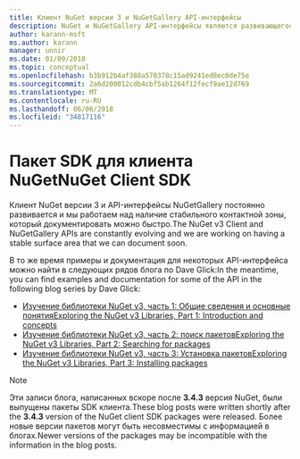 ```yaml
---
title: Клиент NuGet версии 3 и NuGetGallery API-интерфейсы
description: NuGet и NuGetGallery API-интерфейсы являются развивающегося и еще не документированы, но примеры можно найти в блоге Дэйв Glick.
author: karann-msft
ms.author: karann
manager: unnir
ms.date: 01/09/2018
ms.topic: conceptual
ms.openlocfilehash: b3b912b4af388a578378c15ad9241ed8ec0de75e
ms.sourcegitcommit: 2a6d200012cdb4cbf5ab1264f12fecf9ae12d769
ms.translationtype: MT
ms.contentlocale: ru-RU
ms.lasthandoff: 06/06/2018
ms.locfileid: "34817116"
---
```

# <a name="nuget-client-sdk"></a><span data-ttu-id="0f18b-103">Пакет SDK для клиента NuGet</span><span class="sxs-lookup"><span data-stu-id="0f18b-103">NuGet Client SDK</span></span>

<span data-ttu-id="0f18b-104">Клиент NuGet версии 3 и API-интерфейсы NuGetGallery постоянно развивается и мы работаем над наличие стабильного контактной зоны, который документировать можно быстро.</span><span class="sxs-lookup"><span data-stu-id="0f18b-104">The NuGet v3 Client and NuGetGallery APIs are constantly evolving and we are working on having a stable surface area that we can document soon.</span></span>

<span data-ttu-id="0f18b-105">В то же время примеры и документация для некоторых API-интерфейса можно найти в следующих рядов блога по Dave Glick:</span><span class="sxs-lookup"><span data-stu-id="0f18b-105">In the meantime, you can find examples and documentation for some of the API in the following blog series by Dave Glick:</span></span>

- [<span data-ttu-id="0f18b-106">Изучение библиотеки NuGet v3, часть 1: Общие сведения и основные понятия</span><span class="sxs-lookup"><span data-stu-id="0f18b-106">Exploring the NuGet v3 Libraries, Part 1: Introduction and concepts</span></span>](http://daveaglick.com/posts/exploring-the-nuget-v3-libraries-part-1)
- [<span data-ttu-id="0f18b-107">Изучение библиотеки NuGet v3, часть 2: поиск пакетов</span><span class="sxs-lookup"><span data-stu-id="0f18b-107">Exploring the NuGet v3 Libraries, Part 2: Searching for packages</span></span>](http://daveaglick.com/posts/exploring-the-nuget-v3-libraries-part-2)
- [<span data-ttu-id="0f18b-108">Изучение библиотеки NuGet v3, часть 3: Установка пакетов</span><span class="sxs-lookup"><span data-stu-id="0f18b-108">Exploring the NuGet v3 Libraries, Part 3: Installing packages</span></span>](http://daveaglick.com/posts/exploring-the-nuget-v3-libraries-part-3)

> [!Note]
> <span data-ttu-id="0f18b-109">Эти записи блога, написанных вскоре после **3.4.3** версия NuGet, были выпущены пакеты SDK клиента.</span><span class="sxs-lookup"><span data-stu-id="0f18b-109">These blog posts were written shortly after the **3.4.3** version of the NuGet client SDK packages were released.</span></span>
> <span data-ttu-id="0f18b-110">Более новые версии пакетов могут быть несовместимы с информацией в блогах.</span><span class="sxs-lookup"><span data-stu-id="0f18b-110">Newer versions of the packages may be incompatible with the information in the blog posts.</span></span>
